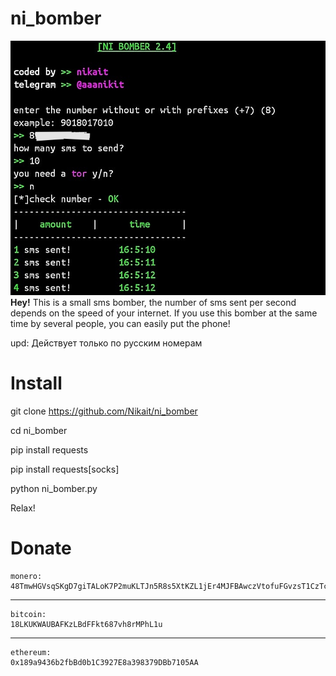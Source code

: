 #  ni_bomber
![alt text](test.jpg)
<br/>
<b>Hey!</b>
This is a small sms bomber,
the number of sms sent per second depends
on the speed of your internet. If you use 
this bomber at the same time  by several 
people, you can easily put the phone!


upd:
Действует только по русским номерам

# Install
git clone https://github.com/Nikait/ni_bomber

cd ni_bomber

pip install requests

pip install requests[socks]

python ni_bomber.py

Relax! 


#  Donate

    monero: 
    48TmwHGVsqSKgD7giTALoK7P2muKLTJn5R8s5XtKZL1jEr4MJFBAwczVtofuFGvzsT1CzTcFXotwZCDno1UsskqFFZe9wVC
***
    bitcoin:
    18LKUKWAUBAFKzLBdFFkt687vh8rMPhL1u
***
    ethereum:
    0x189a9436b2fbBd0b1C3927E8a398379DBb7105AA
